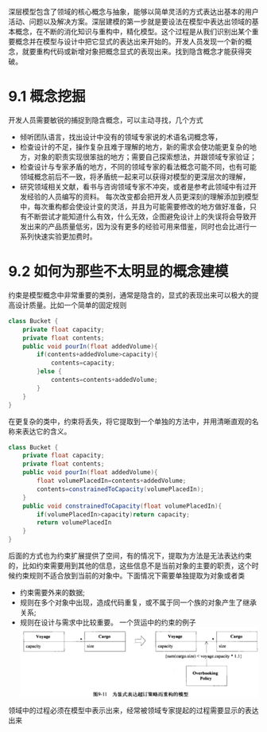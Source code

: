 深层模型包含了领域的核心概念与抽象，能够以简单灵活的方式表达出基本的用户活动、问题以及解决方案。深层建模的第一步就是要设法在模型中表达出领域的基本概念，在不断的消化知识与重构中，精化模型。这个过程是从我们识别出某个重要概念并在模型与设计中把它显式的表达出来开始的。开发人员发现一个新的概念，就要重构代码或新增对象把概念显式的表现出来。找到隐含概念才能获得突破。
# 9.1 概念挖掘
开发人员需要敏锐的捕捉到隐含概念，可以主动寻找，几个方式
- 倾听团队语言，找出设计中没有的领域专家说的术语名词概念等，
- 检查设计的不足，操作复杂且难于理解的地方，新的需求会使功能更复杂的地方，对象的职责实现很笨拙的地方；需要自己探索想法，并跟领域专家验证；
- 检查设计与专家矛盾的地方，不同的领域专家的看法概念可能不同，也有可能领域概念前后不一致，将矛盾统一起来可以获得对模型的更深层次的理解，
- 研究领域相关文献，看书与咨询领域专家不冲突，或者是参考此领域中有过开发经验的人员编写的资料。
每次改变都会把开发人员更深刻的理解添加到模型中，每次重构都会使设计变的灵活，并且为可能需要修改的地方做好准备，只有不断尝试才能知道什么有效，什么无效，企图避免设计上的失误将会导致开发出来的产品质量低劣，因为没有更多的经验可用来借鉴，同时也会比进行一系列快速实验更加费时。
# 9.2 如何为那些不太明显的概念建模
约束是模型概念中非常重要的类别，通常是隐含的，显式的表现出来可以极大的提高设计质量。比如一个简单的固定规则
```java
class Bucket {
    private float capacity;
    private float contents;
    public void pourIn(float addedVolume){
        if(contents+addedVolume>capacity){
            contents=capacity;
        }else {
            contents=contents+addedVolume;
        }
    }
}
```
在更复杂的类中，约束将丢失，将它提取到一个单独的方法中，并用清晰直观的名称来表达它的含义。
```java
class Bucket {
    private float capacity;
    private float contents;
    public void pourIn(float addedVolume){
        float volumePlacedIn=contents+addedVolume;
        contents=constrainedToCapacity(volumePlacedIn);
    }
    public void constrainedToCapacity(float volumePlacedIn){
        if(volumePlacedIn>capacity)return capacity;
        return volumePlacedIn
    }
}
```
后面的方式也为约束扩展提供了空间，有的情况下，提取为方法是无法表达约束的，比如约束需要用到其他的信息，这些信息不是当前对象的主要的职责，这个时候约束规则不适合放到当前的对象中。下面情况下需要单独提取为对象或者类
- 约束需要外来的数据;
- 规则在多个对象中出现，造成代码重复，或不属于同一个族的对象产生了继承关系;
- 规则在设计与需求中比较重要。
一个货运中的约束的例子
![约束的例子](9/constraint.png)

领域中的过程必须在模型中表示出来，经常被领域专家提起的过程需要显示的表达出来
